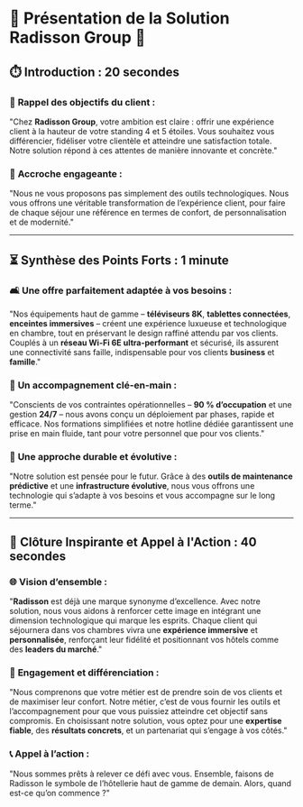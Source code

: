 # 🌟 **Présentation de la Solution Radisson Group** 🌟

## ⏱️ **Introduction : 20 secondes**

### 🔑 **Rappel des objectifs du client :**

"Chez **Radisson Group**, votre ambition est claire : offrir une expérience client à la hauteur de votre standing 4 et 5 étoiles. Vous souhaitez vous différencier, fidéliser votre clientèle et atteindre une satisfaction totale. Notre solution répond à ces attentes de manière innovante et concrète."

### 💬 **Accroche engageante :**

"Nous ne vous proposons pas simplement des outils technologiques. Nous vous offrons une véritable transformation de l’expérience client, pour faire de chaque séjour une référence en termes de confort, de personnalisation et de modernité."

---

## ⏳ **Synthèse des Points Forts : 1 minute**

### 🛋️ **Une offre parfaitement adaptée à vos besoins :**

"Nos équipements haut de gamme – **téléviseurs 8K**, **tablettes connectées**, **enceintes immersives** – créent une expérience luxueuse et technologique en chambre, tout en préservant le design raffiné attendu par vos clients. Couplés à un **réseau Wi-Fi 6E ultra-performant** et sécurisé, ils assurent une connectivité sans faille, indispensable pour vos clients **business** et **famille**."

### 🔧 **Un accompagnement clé-en-main :**

"Conscients de vos contraintes opérationnelles – **90 % d’occupation** et une gestion **24/7** – nous avons conçu un déploiement par phases, rapide et efficace. Nos formations simplifiées et notre hotline dédiée garantissent une prise en main fluide, tant pour votre personnel que pour vos clients."

### 🌱 **Une approche durable et évolutive :**

"Notre solution est pensée pour le futur. Grâce à des **outils de maintenance prédictive** et une **infrastructure évolutive**, nous vous offrons une technologie qui s’adapte à vos besoins et vous accompagne sur le long terme."

---

## 🚀 **Clôture Inspirante et Appel à l'Action : 40 secondes**

### 🌐 **Vision d’ensemble :**

"**Radisson** est déjà une marque synonyme d’excellence. Avec notre solution, nous vous aidons à renforcer cette image en intégrant une dimension technologique qui marque les esprits. Chaque client qui séjournera dans vos chambres vivra une **expérience immersive** et **personnalisée**, renforçant leur fidélité et positionnant vos hôtels comme des **leaders du marché**."

### 💪 **Engagement et différenciation :**

"Nous comprenons que votre métier est de prendre soin de vos clients et de maximiser leur confort. Notre métier, c’est de vous fournir les outils et l’accompagnement pour que vous puissiez atteindre cet objectif sans compromis. En choisissant notre solution, vous optez pour une **expertise fiable**, des **résultats concrets**, et un partenariat qui s’engage à vos côtés."

### 📞 **Appel à l’action :**

"Nous sommes prêts à relever ce défi avec vous. Ensemble, faisons de Radisson le symbole de l’hôtellerie haut de gamme de demain. Alors, quand est-ce qu’on commence ?"
